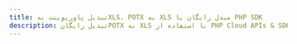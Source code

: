 ---title: تبدیل پاورپوینت بهXLS، POTX به XLS مبدل رایگان یا PHP SDKdescription: تبدیل رایگانPOTX به XLS با استفاده از PHP Cloud APIs & SDK. همچنین اسناد Microsoft PowerPoint را در Cloud ایجاد، ویرایش و رندر کنید.---